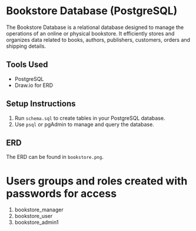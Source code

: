 # Bookstore Database (PostgreSQL)
The Bookstore Database is a relational database designed to manage the operations of an online or physical bookstore.
It efficiently stores and organizes data related to books, authors, publishers, customers, orders and shipping details.

## Tools Used
- PostgreSQL
- Draw.io for ERD

## Setup Instructions
1. Run `schema.sql` to create tables in your PostgreSQL database.
2. Use `psql` or pgAdmin to manage and query the database.

## ERD
The ERD can be found in `bookstore.png`.

# Users groups and roles created with passwords for access
1. bookstore_manager
2. bookstore_user
3. bookstore_admin1

